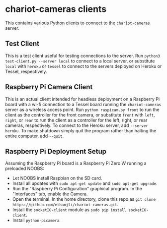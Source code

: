 # chariot-cameras clients
This contains various Python clients to connect to the `chariot-cameras` server.

## Test Client
This is a test client useful for testing connections to the server. Run `python3 test-client.py --server local` to connect to a local server, or substitute `local` with `heroku` or `tessel` to connect to the servers deployed on Heroku or Tessel, respectively.

## Raspberry Pi Camera Client
This is an actual client intended for headless deployment on a Raspberry Pi board with a wi-fi connection to a Tessel board running the `chariot-cameras` server as a wireless access point. Run `python raspicam.py front` to run the client as the controller for the front camera, or substitute `front` with `left`, `right`, or `rear` to run the client as a controller for the left, right, or rear cameras, respectively. To connect to the Heroku server, add `--server heroku`. To make shutdown simply quit the program rather than halting the entire computer, add `--quit`.

## Raspberry Pi Deployment Setup
Assuming the Raspberry Pi board is a Raspberry Pi Zero W running a preloaded NOOBS:
* Let NOOBS install Raspbian on the SD card.
* Install all updates with `sudo apt-get update` and `sudo apt-get upgrade`.
* Run the "Raspberry Pi Configuration" graphical program. In the "Interfaces" tab, enable the Camera.
* Open the terminal. In the home directory, clone this repo as `git clone https://github.com/ethanjli/chariot-cameras.git`.
* Install the `socketIO-client` module as `sudo pip install socketIO-client`.
* Install `python-picamera`.

